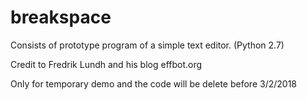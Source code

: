 # breakspace

Consists of prototype program of a simple text editor. (Python 2.7)


Credit to Fredrik Lundh and his blog effbot.org

Only for temporary demo and the code will be delete before 3/2/2018
